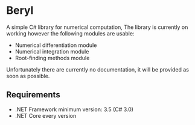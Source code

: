 # Beryl
A simple C# library for numerical computation, The library is currently on working however the following modules are usable:
* Numerical differentiation module
* Numerical integration module
* Root-finding methods module

Unfortunately there are currently no documentation, it will be provided as soon as possible.

## Requirements
* .NET Framework minimum version: 3.5 (C# 3.0)
* .NET Core every version
